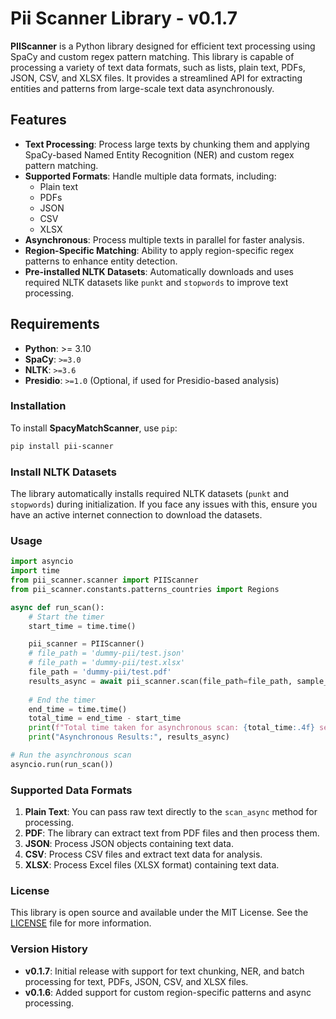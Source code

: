 
# Pii Scanner Library - v0.1.7


**PIIScanner** is a Python library designed for efficient text processing using SpaCy and custom regex pattern matching. This library is capable of processing a variety of text data formats, such as lists, plain text, PDFs, JSON, CSV, and XLSX files. It provides a streamlined API for extracting entities and patterns from large-scale text data asynchronously.

## Features

- **Text Processing**: Process large texts by chunking them and applying SpaCy-based Named Entity Recognition (NER) and custom regex pattern matching.
- **Supported Formats**: Handle multiple data formats, including:
  - Plain text
  - PDFs
  - JSON
  - CSV
  - XLSX
- **Asynchronous**: Process multiple texts in parallel for faster analysis.
- **Region-Specific Matching**: Ability to apply region-specific regex patterns to enhance entity detection.
- **Pre-installed NLTK Datasets**: Automatically downloads and uses required NLTK datasets like `punkt` and `stopwords` to improve text processing.

## Requirements

- **Python**: >= 3.10
- **SpaCy**: `>=3.0`
- **NLTK**: `>=3.6`
- **Presidio**: `>=1.0` (Optional, if used for Presidio-based analysis)

### Installation

To install **SpacyMatchScanner**, use `pip`:

```bash
pip install pii-scanner
```

### Install NLTK Datasets

The library automatically installs required NLTK datasets (`punkt` and `stopwords`) during initialization. If you face any issues with this, ensure you have an active internet connection to download the datasets.

### Usage

```python
import asyncio
import time
from pii_scanner.scanner import PIIScanner
from pii_scanner.constants.patterns_countries import Regions

async def run_scan():
    # Start the timer
    start_time = time.time()

    pii_scanner = PIIScanner()
    # file_path = 'dummy-pii/test.json' 
    # file_path = 'dummy-pii/test.xlsx' 
    file_path = 'dummy-pii/test.pdf' 
    results_async = await pii_scanner.scan(file_path=file_path, sample_size=0.005, region=Regions.IN)
    
    # End the timer
    end_time = time.time()
    total_time = end_time - start_time
    print(f"Total time taken for asynchronous scan: {total_time:.4f} seconds")
    print("Asynchronous Results:", results_async)

# Run the asynchronous scan
asyncio.run(run_scan())
```

### Supported Data Formats

1. **Plain Text**: You can pass raw text directly to the `scan_async` method for processing.
2. **PDF**: The library can extract text from PDF files and then process them.
3. **JSON**: Process JSON objects containing text data.
4. **CSV**: Process CSV files and extract text data for analysis.
5. **XLSX**: Process Excel files (XLSX format) containing text data.



### License

This library is open source and available under the MIT License. See the [LICENSE](LICENSE) file for more information.

### Version History

- **v0.1.7**: Initial release with support for text chunking, NER, and batch processing for text, PDFs, JSON, CSV, and XLSX files.
- **v0.1.6**: Added support for custom region-specific patterns and async processing.


